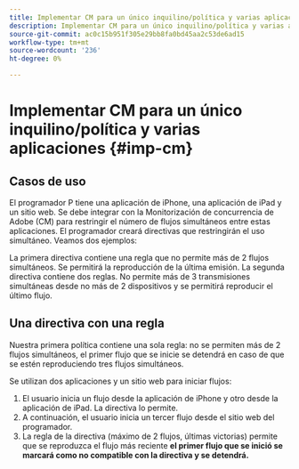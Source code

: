 ```yaml
---
title: Implementar CM para un único inquilino/política y varias aplicaciones
description: Implementar CM para un único inquilino/política y varias aplicaciones
source-git-commit: ac0c15b951f305e29bb8fa0bd45aa2c53de6ad15
workflow-type: tm+mt
source-wordcount: '236'
ht-degree: 0%

---
```



# Implementar CM para un único inquilino/política y varias aplicaciones {#imp-cm}



## Casos de uso

El programador P tiene una aplicación de iPhone, una aplicación de iPad y un sitio web. Se debe integrar con la Monitorización de concurrencia de Adobe (CM) para restringir el número de flujos simultáneos entre estas aplicaciones. El programador creará directivas que restringirán el uso simultáneo. Veamos dos ejemplos:

La primera directiva contiene una regla que no permite más de 2 flujos simultáneos. Se permitirá la reproducción de la última emisión.
La segunda directiva contiene dos reglas. No permite más de 3 transmisiones simultáneas desde no más de 2 dispositivos y se permitirá reproducir el último flujo.


## Una directiva con una regla

Nuestra primera política contiene una sola regla: no se permiten más de 2 flujos simultáneos, el primer flujo que se inicie se detendrá en caso de que se estén reproduciendo tres flujos simultáneos.

Se utilizan dos aplicaciones y un sitio web para iniciar flujos:

1. El usuario inicia un flujo desde la aplicación de iPhone y otro desde la aplicación de iPad. La directiva lo permite.
1. A continuación, el usuario inicia un tercer flujo desde el sitio web del programador.
1. La regla de la directiva (máximo de 2 flujos, últimas victorias) permite que se reproduzca el flujo más reciente **el primer flujo que se inició se marcará como no compatible con la directiva y se detendrá.**





<!---

Figure 1: Policy with one rule

 

A Policy with two Rules
The policy contains the following two rules: 

no more than 3 concurrent streams are allowed, the first stream to start will be stopped in case more than three concurrent streams are playing;
no more than 2 devices are allowed to play streams. The stream from the first device will be stopped in case streams are running from 3 devices.
 

In this use case two apps are used to start streams:

The user starts two streams (s1, s2) from the iPhone app which is installed on two different devices (dev1, dev2) and the policy permits it.
The user then starts a third stream from an iPad (dev3).
The rules in the policy allow the stream to start.
When the first stream will check its state, the second rule (max 2 devices, latest wins) will mark it as non-compliant with the policy and will stop playback.
 



Figure 2: Policy with two rules

 

For more information on policies, their "anatomy" and further use cases, please consult the Policy Decision Point topic. 

 

Prerequisites
In order to integrate with CM, a Zendesk ticket (https://adobeprimetime.zendesk.com) will have to be created and the following information specified:

the name of the company
the applications you want to integrate with CM. For each application, you are required to provide:
application name
application platform
the policy you want to enforce
 

After creating the ticket, the following information will be released for use:

type
description
example value
default value
endpoint    the endpoint for Adobe Concurrency Monitoring    
http://streams.adobeprimetime.com/v1/
http://streams.adobeprimetime.com/v1/
applicationId    iPhone app id    iphone54-75b4-431b-adb2-eb6b9e546013    -
applicationId    iPad app id    ipad5d54-75b4-431b-adb2-eb6b9e546013    -
applicationId    website app id    website4-75b4-431b-adb2-eb6b9e546013    -
interval for heartbeats    Interval in seconds to send heartbeat calls to Adobe Concurrency Monitoring    60    60
interval for stream compliance    Interval in seconds to check stream compliance in Adobe Concurrency Monitoring    180    180
 

Implementation Guidelines
The following items MUST be packaged in the application(s):

endpoint
application Id 
interval for heartbeats
interval for checking compliance
 

Glossary
 

We advise you to consult the Glossary for definitions of terms used in the present cookbook.

 

Workflows
 



Figure 3: Concurrency Monitoring Workflows (described below)

 

1. Concurrency Monitoring allows playback
Step    APIs    Description    Comments
1    N/A    user starts video playback    
Prerequisites:

user is authenticated with an MVPD

2    API call: Session initialization    the app/player calls CM to initiate a stream    the app/player sends all required metadata using information from Adobe Primetime Authentication
3    CM responds with decision and streamId    
the streamId json node value is stored by the application for the duration of the video playback

the policyCompliant json node has the value true so the app/player starts playback

the heartbeat url is returned by the call as a JSON Hypertext Application Language(HAL) template

4    N/A    the app/player starts video playback    N/A
5    API call: Heartbeat call - event=alive    the app/player reports alive heartbeats every x seconds    
the x value is specified by Adobe in the Zendesk ticket at integration

the url to report heartbeats is taken from the response of the start stream call and the value for the event param is alive

6    API call: Check Stream Compliance    the app/player checks the stream status every n seconds    
the n value is specified by Adobe in the Zendesk ticket at integration

stream status check is performed to validate that Adobe Concurrency Monitoring is allowing playback

7    CM responds with decision to continue playback    the policyCompliant json node has value true so the app/player continues playback
8    N/A    the app/player continues to show the video stream to the user    N/A
9    API call - Heartbeat call - alive=stop    the app/player sends stop heartbeat when the video finishes    the url to report heartbeats is taken from the response of the start stream call and the value for the event param is stop
 

Steps 5,6,7,8 will be performed in a loop until the video stream is stopped.

 

 

2. Concurrency Monitoring denies playback after stream is started
Step    APIs    Description    Comments
1    N/A    user starts video playback    
Prerequisites:

user is authenticated with an MVPD

2    API call: Session initialization    the app/player calls CM to initiate a stream    the app/player send all required metadata using information from Adobe Primetime Authentication
3    CM responds with decision and streamId    
the streamId json node value is stored by the application for the duration of the video playback

the policyCompliant json node has value true so the app/player starts playback

the heartbeat url is returned by the call as a JSON Hypertext Application Language(HAL) template

4    N/A    the app/player starts video playback    N/A
5    API call: Heartbeat call - event=alive    the app/player reports alive heartbeats every x seconds    
the x value is specified by Adobe in the Zendesk ticket at integration

the url to report heartbeats is taken from the response of the start stream call and the value for the event param isalive

6    API call: Check Stream Compliance    the app/player checks the stream status every n seconds    
the n value is specified by Adobe in the Zendesk ticket at integration

stream status check is performed to validate that Adobe Concurrency Monitoring is allowing playback

7    CM responds with decision to stop playback    the policyCompliant json node has value false so the app/player stops playback
8    N/A    the app/player stops the video stream and displays an error to the user    N/A
9    API call - Heartbeat call - alive=stop    the app/player sends a stop heartbeat    the url to report heartbeats is taken from the response of the start stream call and the value for the event param is stop
 
3. Concurrency Monitoring doesn't allow playback
Step    APIs    Description    Comments
1    N/A    user starts video playback    
Prerequisites:

user is authenticated with an MVPD

2    API call: Session initialization    the app/player calls CM to initiate a stream    the app/player send all required metadata using information from Adobe Primetime Authentication
3    CM responds with decision and streamId    
the policyCompliant json node has value false so the app/player does NOT start playback

4    N/A    
the app/player does NOT start video playback

it displays an error message to the user

N/A
 

 
Description of the API calls
Session initialization call
 

The responsibility of the application developer is to:

Initialize a stream with Concurrency Monitoring before starting video playback
check that the response of the call contains the node policyCompliant with value true
start video playback
 

API Console - initialize session

 

name
value
obtained from
endpoint    
http://streams.adobeprimetime.com/v1/
Zendesk ticket at integration

HTTP method    POST    documentation
URI path template    [appID]/[mvpd]/accounts/[account_id]/streams    N/A
Parameter values
name
value example
where to use it
obtained from
applicationId    iphone54-75b4-431b-adb2-eb6b9e546013    uri    Zendesk ticket at integration
mvpdName    Sample_MVPD    uri    
Adobe Primetime Authentication from config endpoint when user selects the MVPD

accountId    12345    uri    
Adobe Primetime Authentication upstreamUserID metadata after user login

User Metadata upstreamUserID - Adobe Primetime Authentication

programmerName    Sample_Programmer_Id    form parameter    Adobe Primetime Authentication
channel    CHANNEL    form parameter    Adobe Primetime Authentication
deviceId    30fe8d0f-35d4-4082-a728-405fcbae5ddb    form parameter    Adobe Primetime Authentication
 

 
Session initialization - example

```
-data 'programmer=PROGRAMMER_ID&device_id=30fe8d0f-35d4-4082-a728-405fcbae5ddb&channel=CHANNEL' 'http://streams.adobeprimetime.com/v1/iphone54-75b4-431b-adb2-eb6b9e546013/MVPD_ID/accounts/12345/streams'
 
> POST /v1/iphone54-75b4-431b-adb2-eb6b9e546013/MVPD_ID/accounts/12345/streams HTTP/1.1
> Host: streams.adobeprimetime.com
> Accept: */*
> Content-Type: application/x-www-form-urlencoded; charset=UTF-8
> Content-Length: 101
>
< HTTP/1.1 201 Created
< Date: Thu, 06 Aug 2015 08:56:47 GMT
< Cache-Control: no-cache, no-store, max-age=0, must-revalidate
< Pragma: no-cache
< Expires: 0
< Access-Control-Allow-Origin: *
< Access-Control-Allow-Methods: GET
< Access-Control-Allow-Methods: POST
< Access-Control-Allow-Methods: OPTIONS
< Access-Control-Allow-Methods: HEAD
< Access-Control-Allow-Methods: PUT
< Access-Control-Allow-Methods: DELETE
< Access-Control-Allow-Headers: Content-Type
< Location: http://streams.adobeprimetime.com/v1/iphone54-75b4-431b-adb2-eb6b9e546013/MVPD_ID/accounts/12345/streams/f__-sE4
< Content-Type: application/json; charset=UTF-8
< Content-Length: 511
< Age: 0

{
  "_links": {
    "self": {
      "href": "
    },
    "heartbeat": {
      "href": ",
      "templated": true
    }
  },
  "streamId": "ff__-sE4",
  "streamStart": 1438850042533,
  "policyCompliant": true
```


Heartbeat call - event=alive


The responsibility of the application developer is to:

Send heartbeats at the required interval in seconds. The interval will be specified in the Zendesk ticket. 
 
name
example value
obtained from
endpoint    
http://streams.adobeprimetime.com/v1/iphone54-75b4-431b-adb2-eb6b9e546013/MVPD_ID/accounts/12345/streams/f__-sE4
session initialization call

_links.heartbeat.href
HTTP method    POST    documentation
Parameter values
name
value example
where to use it
obtained from
event    alive    GET parameter    documentation
 

 
Heartbeat call - example
 
curl -v -X POST 'http://streams.adobeprimetime.com/v1/iphone54-75b4-431b-adb2-eb6b9e546013/MVPD_ID/accounts/12345/streams/f__-sE4?event=alive'

```
> POST /v1/iphone54-75b4-431b-adb2-eb6b9e546013/MVPD_ID/accounts/12345/streams/f__-sE4?event=alive HTTP/1.1
> Host: streams.adobeprimetime.com
> Accept: */*
>
< HTTP/1.1 202 Accepted
< Date: Thu, 06 Aug 2015 14:19:54 GMT
< Cache-Control: no-cache, no-store, max-age=0, must-revalidate
< Pragma: no-cache
< Expires: 0
< Access-Control-Allow-Origin: *
< Access-Control-Allow-Methods: GET
< Access-Control-Allow-Methods: POST
< Access-Control-Allow-Methods: OPTIONS
< Access-Control-Allow-Methods: HEAD
< Access-Control-Allow-Methods: PUT
< Access-Control-Allow-Methods: DELETE
< Access-Control-Allow-Headers: Content-Type
< Content-Length: 0
< Age: 0
```
 
Check Stream Compliance 
The responsibility of the application developer is to:

Call the API at required interval in seconds. The interval will be specified in the Zendesk ticket. 
Stop video playback if the policyCompliant json node has value false
Send heartbeat to stop stream Heartbeat call to stop stream
 

API Console - current state of the stream resource

name
example value
obtained from
endpoint    
http://streams.adobeprimetime.com/v1/iphone54-75b4-431b-adb2-eb6b9e546013/MVPD_ID/accounts/12345/streams/f__-sE4
session initialization call

_links.self.href
HTTP method    GET    documentation
Parameter values
name
value example
where to use it
obtained from
mvpdName    Sample_MVPD    uri    
Adobe Primetime Authentication from config endpoint when user selects the MVPD

accountId    12345    uri    
Adobe Primetime Authentication upstreamUserID metadata after user login

User Metadata upstreamUserID - Adobe Primetime Authentication

 

Check Stream Compliance - example
curl 'http://streams.adobeprimetime.com/v1/iphone54-75b4-431b-adb2-eb6b9e546013/MVPD_ID/accounts/12345/streams/f__-sE4'

```
> POST /v1/iphone54-75b4-431b-adb2-eb6b9e546013/MVPD_ID/accounts/12345/streams/f__-sE4 HTTP/1.1
> Host: streams.adobeprimetime.com
> Accept: */*
> Content-Type: application/x-www-form-urlencoded; charset=UTF-8
> Content-Length: 30
>
< HTTP/1.1 200 Created
< Date: Thu, 06 Aug 2015 08:56:47 GMT
< Cache-Control: no-cache, no-store, max-age=0, must-revalidate
< Pragma: no-cache
< Expires: 0
< Access-Control-Allow-Origin: *
< Access-Control-Allow-Methods: GET
< Access-Control-Allow-Methods: POST
< Access-Control-Allow-Methods: OPTIONS
< Access-Control-Allow-Methods: HEAD
< Access-Control-Allow-Methods: PUT
< Access-Control-Allow-Methods: DELETE
< Access-Control-Allow-Headers: Content-Type
< Location: http://streams.adobeprimetime.com/v1/iphone54-75b4-431b-adb2-eb6b9e546013/MVPD_ID/accounts/12345/streams/f__-sE4
< Content-Type: application/json; charset=UTF-8
< Content-Length: 511
< Age: 0
```

```
{
  "_links": {
    "self": {
      "href": "
    },
    "heartbeat": {
      "href": ",
      "templated": true
    }
  },
  "streamId": "ff__-sE4",
  "streamStart": 1438850042533,
  "policyCompliant": true
}
```

Heartbeat call - alive=stop
name
example value
obtained from
endpoint    
http://streams.adobeprimetime.com/v1/iphone54-75b4-431b-adb2-eb6b9e546013/MVPD_ID/accounts/12345/streams/f__-sE4
session initialization call

_links.heartbeat.href
HTTP method    POST    documentation
Parameter values
name
value example
where to use it
obtained from
event    stop    GET parameter    documentation
 

Heartbeat call - example
curl -v -X POST 'http://streams.adobeprimetime.com/v1/iphone54-75b4-431b-adb2-eb6b9e546013/MVPD_ID/accounts/12345/streams/f__-sE4?event=stop'

```
> POST /v1/iphone54-75b4-431b-adb2-eb6b9e546013/MVPD_ID/accounts/12345/streams/f__-sE4?event=stop HTTP/1.1
> Host: streams.adobeprimetime.com
> Accept: */*
>
< HTTP/1.1 202 Accepted
< Date: Thu, 06 Aug 2015 14:19:54 GMT
< Cache-Control: no-cache, no-store, max-age=0, must-revalidate
< Pragma: no-cache
< Expires: 0
< Access-Control-Allow-Origin: *
< Access-Control-Allow-Methods: GET
< Access-Control-Allow-Methods: POST
< Access-Control-Allow-Methods: OPTIONS
< Access-Control-Allow-Methods: HEAD
< Access-Control-Allow-Methods: PUT
< Access-Control-Allow-Methods: DELETE
< Access-Control-Allow-Headers: Content-Type
< Content-Length: 0
< Age: 0
```

Related Information
Introduction - Adobe Concurrency Monitoring
API Console - Adobe Concurrency Monitoring
User Metadata - Adobe Primetime Authentication
--->
